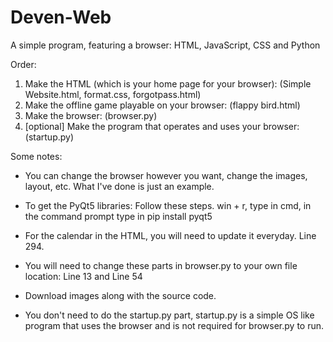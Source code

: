 # Deven-Web
A simple program, featuring a browser: HTML, JavaScript, CSS and Python

Order:

1. Make the HTML (which is your home page for your browser): (Simple Website.html, format.css, forgotpass.html)
2. Make the offline game playable on your browser: (flappy bird.html)
3. Make the browser: (browser.py)
4. [optional] Make the program that operates and uses your browser: (startup.py)

Some notes:

- You can change the browser however you want, change the images, layout, etc. What I've done is just an example.

- To get the PyQt5 libraries: Follow these steps.
  win + r,
  type in cmd,
  in the command prompt type in pip install pyqt5

- For the calendar in the HTML, you will need to update it everyday. Line 294.

- You will need to change these parts in browser.py to your own file location: Line 13 and Line 54

- Download images along with the source code.
  
- You don't need to do the startup.py part, startup.py is a simple OS like program that uses the browser and is not required for browser.py to run.
